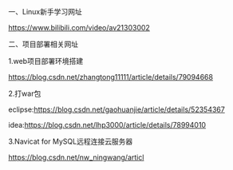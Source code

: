 一、Linux新手学习网址

https://www.bilibili.com/video/av21303002

二、项目部署相关网址

1.web项目部署环境搭建

https://blog.csdn.net/zhangtong11111/article/details/79094668

2.打war包

eclipse:https://blog.csdn.net/gaohuanjie/article/details/52354367

idea:https://blog.csdn.net/lhp3000/article/details/78994010

3.Navicat for MySQL远程连接云服务器

https://blog.csdn.net/nw_ningwang/articl